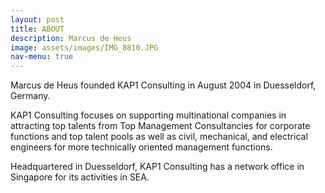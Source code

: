 ```yaml
---
layout: post
title: ABOUT
description: Marcus de Heus
image: assets/images/IMG_8810.JPG
nav-menu: true
---
```


Marcus de Heus founded KAP1 Consulting in August 2004 in Duesseldorf, Germany.

KAP1 Consulting focuses on supporting multinational companies in attracting top talents from Top Management Consultancies for corporate functions and top talent pools as well as civil, mechanical, and electrical engineers for more technically oriented management functions.

Headquartered in Duesseldorf, KAP1 Consulting has a network office in Singapore for its activities in SEA.
